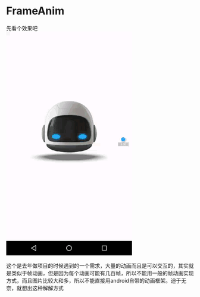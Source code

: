 # FrameAnim
先看个效果吧  
![ani](handle_show.gif "百度logo")


这个是去年做项目的时候遇到的一个需求，大量的动画而且是可以交互的，其实就是类似于帧动画，但是因为每个动画可能有几百帧，所以不能用一般的帧动画实现方式，而且图片比较大和多，所以不能直接用android自带的动画框架。迫于无奈，就想出这种解解方式
